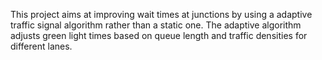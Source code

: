 This project aims at improving wait times at junctions by using a adaptive traffic signal algorithm rather than a static one. The adaptive algorithm adjusts green light times based on queue length and traffic densities for different lanes.
